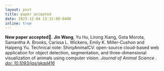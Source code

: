 ```yaml
---
layout: post
title: paper accepted
date: 2023-12-04 13:15:00-0400
inline: true
---
```


<strong>New paper accepted🎉</strong>. **Jin Wang**, Yu Hu, Lirong Xiang, Gota Morota, Samantha A. Brooks, Carissa L. Wickens, Emily K. Miller-Cushon and Haipeng Yu. Technical note: ShinyAnimalCV: open-source cloud-based web application for object detection, segmentation, and three-dimensional visualization of animals using computer vision. <i> Journal of Animal Science<i> . [doi: 10.1093/jas/skad416](https://doi.org/10.1093/jas/skad416)